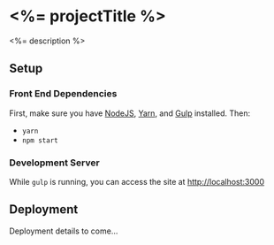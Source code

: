 # <%= projectTitle %>

<%= description %>

## Setup

### Front End Dependencies

First, make sure you have [NodeJS](http://nodejs.org), [Yarn](https://yarnpkg.com), and [Gulp](http://gulpjs.com) installed. Then:

* `yarn`
* `npm start`

### Development Server

While `gulp` is running, you can access the site at [http://localhost:3000](http://localhost:3000)

## Deployment

Deployment details to come…
